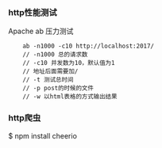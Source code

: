 ### http性能测试

Apache ab 压力测试

```
    ab -n1000 -c10 http://localhost:2017/
    // -n1000 总的请求数
    // -c10 并发数为10，默认值为1
    // 地址后面需要加/
    // -t 测试总时间
    // -p post的时候的文件
    // -w 以html表格的方式输出结果
```


### http爬虫

$ npm install cheerio